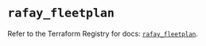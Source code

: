 # `rafay_fleetplan`

Refer to the Terraform Registry for docs: [`rafay_fleetplan`](https://registry.terraform.io/providers/rafaysystems/rafay/1.1.52/docs/resources/fleetplan).
